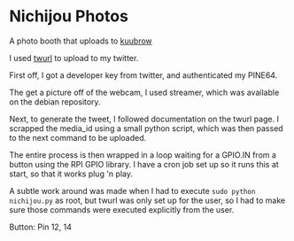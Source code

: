 # Nichijou Photos

A photo booth that uploads to [kuubrow](https://twitter.com/kuubrow)

I used [twurl](https://github.com/twitter/twurl) to upload to my twitter.

First off, I got a developer key from twitter, and authenticated my PINE64.

The get a picture off of the webcam, I used streamer, which was available on the debian repository.

Next, to generate the tweet, I followed documentation on the twurl page. I scrapped the media_id using a small python script, which was then passed to the next command to be uploaded. 

The entire process is then wrapped in a loop waiting for a GPIO.IN from a button using the RPI GPIO library. I have a cron job set up so it runs this at start, so that it works plug 'n play.

A subtle work around was made when I had to execute `sudo python nichijou.py` as root, but twurl was only set up for the user, so I had to make sure those commands were executed explicitly from the user.

Button: Pin 12, 14
